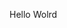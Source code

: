 Hello Wolrd








































































































































































































































































































































































































































































































































































































































































































































































































































































































































































































































































































































































































































































































































































































































































































































































































































































































































































































































































































































































































































































































































































































































































































































































































































































































































































































































































































































































































































































































































































































































































































































































































































































































































































































































































































































































































































































































































































































































































































































































































































































































































































































































































































































































































































































































































